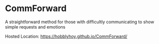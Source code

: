 # CommForward
A straightforward method for those with difficultly communicating to show simple requests and emotions

Hosted Location: https://hobblyhoy.github.io/CommForward/
